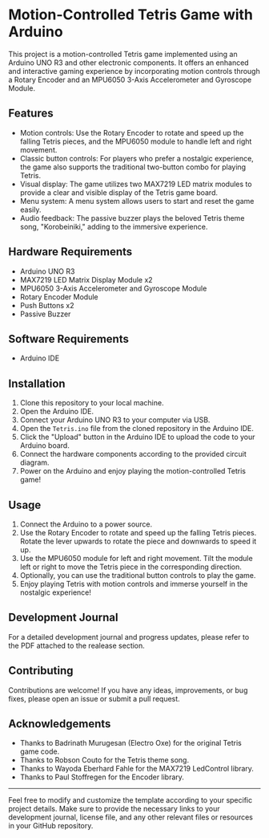 # Motion-Controlled Tetris Game with Arduino

This project is a motion-controlled Tetris game implemented using an Arduino UNO R3 and other electronic components. It offers an enhanced and interactive gaming experience by incorporating motion controls through a Rotary Encoder and an MPU6050 3-Axis Accelerometer and Gyroscope Module.

## Features

- Motion controls: Use the Rotary Encoder to rotate and speed up the falling Tetris pieces, and the MPU6050 module to handle left and right movement.
- Classic button controls: For players who prefer a nostalgic experience, the game also supports the traditional two-button combo for playing Tetris.
- Visual display: The game utilizes two MAX7219 LED matrix modules to provide a clear and visible display of the Tetris game board.
- Menu system: A menu system allows users to start and reset the game easily.
- Audio feedback: The passive buzzer plays the beloved Tetris theme song, "Korobeiniki," adding to the immersive experience.

## Hardware Requirements

- Arduino UNO R3
- MAX7219 LED Matrix Display Module x2
- MPU6050 3-Axis Accelerometer and Gyroscope Module
- Rotary Encoder Module
- Push Buttons x2
- Passive Buzzer

## Software Requirements

- Arduino IDE

## Installation

1. Clone this repository to your local machine.
2. Open the Arduino IDE.
3. Connect your Arduino UNO R3 to your computer via USB.
4. Open the `Tetris.ino` file from the cloned repository in the Arduino IDE.
5. Click the "Upload" button in the Arduino IDE to upload the code to your Arduino board.
6. Connect the hardware components according to the provided circuit diagram.
7. Power on the Arduino and enjoy playing the motion-controlled Tetris game!

## Usage

1. Connect the Arduino to a power source.
2. Use the Rotary Encoder to rotate and speed up the falling Tetris pieces. Rotate the lever upwards to rotate the piece and downwards to speed it up.
3. Use the MPU6050 module for left and right movement. Tilt the module left or right to move the Tetris piece in the corresponding direction.
4. Optionally, you can use the traditional button controls to play the game.
5. Enjoy playing Tetris with motion controls and immerse yourself in the nostalgic experience!

## Development Journal

For a detailed development journal and progress updates, please refer to the PDF attached to the realease section.

## Contributing

Contributions are welcome! If you have any ideas, improvements, or bug fixes, please open an issue or submit a pull request.

## Acknowledgements

- Thanks to Badrinath Murugesan (Electro Oxe) for the original Tetris game code.
- Thanks to Robson Couto for the Tetris theme song.
- Thanks to Wayoda Eberhard Fahle for the MAX7219 LedControl library.
- Thanks to Paul Stoffregen for the Encoder library.


---

Feel free to modify and customize the template according to your specific project details. Make sure to provide the necessary links to your development journal, license file, and any other relevant files or resources in your GitHub repository.

